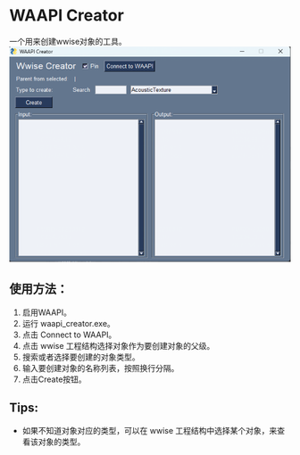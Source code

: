 # WAAPI Creator

一个用来创建wwise对象的工具。
![image waapi_creator](waapi_creator.png)

## 使用方法：

1. 启用WAAPI。
2. 运行 waapi_creator.exe。
3. 点击 Connect to WAAPI。
4. 点击 wwise 工程结构选择对象作为要创建对象的父级。
5. 搜索或者选择要创建的对象类型。
6. 输入要创建对象的名称列表，按照换行分隔。
7. 点击Create按钮。

## Tips:
- 如果不知道对象对应的类型，可以在 wwise 工程结构中选择某个对象，来查看该对象的类型。